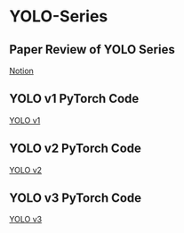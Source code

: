 # YOLO-Series
## Paper Review of YOLO Series
[Notion](https://www.notion.so/YOLO-Series-e5c2ac67eb3e46889d16009e4d5abbfb?pvs=4)
## YOLO v1 PyTorch Code
[YOLO v1](https://github.com/skl0726/YOLO-Series/tree/main/YOLOv1)
## YOLO v2 PyTorch Code
[YOLO v2]()
## YOLO v3 PyTorch Code
[YOLO v3]()
